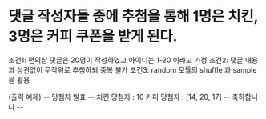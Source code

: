 # 댓글 작성자들 중에 추첨을 통해 1명은 치킨, 3명은 커피 쿠폰을 받게 된다.

조건1: 편의상 댓글은 20명이 작성하였고 아이디는 1-20 이라고 가정
조건2: 댓글 내용과 상관없이 무작위로 추첨하되 중복 불가
조건3: random 모튤의 shuffle 과 sample 을 활용

(출력 예제)
-- 당첨자 발표 --
치킨 당첨자 : 10
커피 당첨자 : [14, 20, 17]
-- 축하합니다 --
